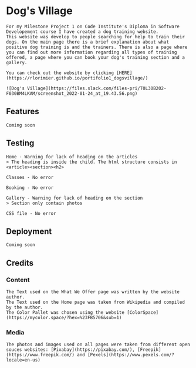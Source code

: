 # Dog's Village

    For my Milestone Project 1 on Code Institute's Diploma in Software Developement course I have created a dog training website.
    This website was develop to people searching for help to train their dogs. On the main page there is a brief explanation about what positive dog training is and the trainers. There is also a page where you can find out more information regarding all types of training offered, a page where you can book your dog's training section and a gallery.

    You can check out the website by clicking [HERE](https://rlorimier.github.io/portifolio1_dogsvillage/)
    
    ![Dog's Village](https://files.slack.com/files-pri/T0L30B202-F030BM4LKAM/screenshot_2022-01-24_at_19.43.56.png)

## Features
    Coming soon

## Testing
    Home - Warning for lack of heading on the articles
    > The heading is inside the child. The html structure consists in <article><section><h2>

    Classes - No error

    Booking - No error

    Gallery - Warning for lack of heading on the section
    > Section only contain photos

    CSS file - No error 

## Deployment
    Coming soon

## Credits

### Content
    The Text used on the What We Offer page was written by the website author.
    The Text used on the Home page was taken from Wikipedia and compiled by the author.
    The Color Pallet was chosen using the website [ColorSpace](https://mycolor.space/?hex=%23FB5706&sub=1)
    
### Media
    The photos and images used on all pages were taken from different open souces websites: [Pixabay](https://pixabay.com/), [Freepik](https://www.freepik.com/) and [Pexels](https://www.pexels.com/?locale=en-us)
    
